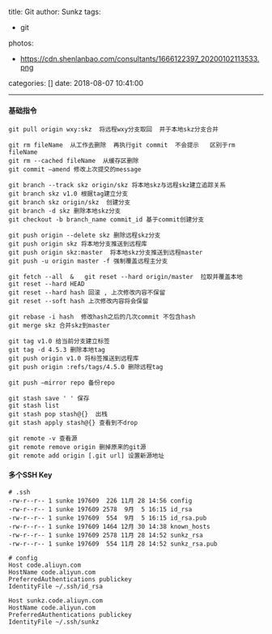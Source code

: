 title: Git
author: Sunkz
tags:
  - git

photos:

- https://cdn.shenlanbao.com/consultants/1666122397_20200102113533.png

categories: []
date: 2018-08-07 10:41:00

---
#### 基础指令

```
git pull origin wxy:skz  将远程wxy分支取回  并于本地skz分支合并
```

```
git rm fileName  从工作去删除  再执行git commit  不会提示   区别于rm fileName
git rm --cached fileName  从缓存区删除
git commit —amend 修改上次提交的message
```

```
git branch --track skz origin/skz 将本地skz与远程skz建立追踪关系
git branch skz v1.0 根据tag建立分支
git branch skz origin/skz  创建分支
git branch -d skz 删除本地skz分支
git checkout -b branch_name commit_id 基于commit创建分支
```

```
git push origin --delete skz 删除远程skz分支
git push origin skz 将本地分支推送到远程库
git push origin skz:master  将本地skz分支推送到远程master
git push -u origin master -f 强制覆盖远程主分支
```

```
git fetch --all  &   git reset --hard origin/master  拉取并覆盖本地
git reset --hard HEAD 
git reset --hard hash 回滚 , 上次修改内容不保留
git reset --soft hash 上次修改内容将会保留
```

```
git rebase -i hash  修改hash之后的几次commit 不包含hash 
git merge skz 合并skz到master
```

```
git tag v1.0 给当前分支建立标签
git tag -d 4.5.3 删除本地tag
git push origin v1.0 将标签推送到远程库
git push origin :refs/tags/4.5.0 删除远程tag
```

```
git push —mirror repo 备份repo
```

```
git stash save ' ' 保存
git stash list 
git stash pop stash@{}  出栈
git stash apply stash@{} 查看到不drop
```

```
git remote -v 查看源
git remote remove origin 删掉原来的git源
git remote add origin [.git url] 设置新源地址
```

#### 多个SSH Key

```shell
# .ssh
-rw-r--r-- 1 sunke 197609  226 11月 28 14:56 config
-rw-r--r-- 1 sunke 197609 2578  9月  5 16:15 id_rsa
-rw-r--r-- 1 sunke 197609  554  9月  5 16:15 id_rsa.pub
-rw-r--r-- 1 sunke 197609 1464 12月 30 14:38 known_hosts
-rw-r--r-- 1 sunke 197609 2578 11月 28 14:52 sunkz_rsa
-rw-r--r-- 1 sunke 197609  554 11月 28 14:52 sunkz_rsa.pub
```

```shell
# config
Host code.aliuyn.com
HostName code.aliyun.com
PreferredAuthentications publickey
IdentityFile ~/.ssh/id_rsa

Host sunkz.code.aliuyn.com
HostName code.aliyun.com
PreferredAuthentications publickey
IdentityFile ~/.ssh/sunkz
```


